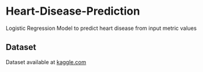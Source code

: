 # Heart-Disease-Prediction

Logistic Regression Model to predict heart disease from input metric values

## Dataset
Dataset available at [kaggle.com](https://www.kaggle.com/ronitf/heart-disease-uci)

